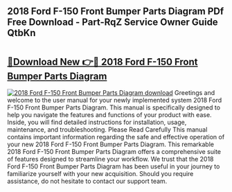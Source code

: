 ## 2018 Ford F-150 Front Bumper Parts Diagram PDf Free Download - Part-RqZ Service Owner Guide QtbKn

# <h2><a href="http://dfk88a3.blite.top/?on=2018+Ford+F-150+Front+Bumper+Parts+Diagram">🔗Download New 👉🔴 2018 Ford F-150 Front Bumper Parts Diagram</a></h2>

[![2018 Ford F-150 Front Bumper Parts Diagram download](https://i.imgur.com/lujVjoI.png)](http://dfk88a3.blite.top/?on=2018+Ford+F-150+Front+Bumper+Parts+Diagram)
Greetings and welcome to the user manual for your newly implemented system 2018 Ford F-150 Front Bumper Parts Diagram. This manual is specifically designed to help you navigate the features and functions of your product with ease. Inside, you will find detailed instructions for installation, usage, maintenance, and troubleshooting. Please Read Carefully This manual contains important information regarding the safe and effective operation of your new 2018 Ford F-150 Front Bumper Parts Diagram. This remarkable 2018 Ford F-150 Front Bumper Parts Diagram offers a comprehensive suite of features designed to streamline your workflow. We trust that the 2018 Ford F-150 Front Bumper Parts Diagram has been useful in your journey to familiarize yourself with your new acquisition. Should you require assistance, do not hesitate to contact our support team.
